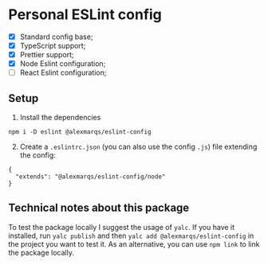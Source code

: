 # Personal ESLint config

- [x] Standard config base;
- [x] TypeScript support;
- [x] Prettier support;
- [x] Node Eslint configuration;
- [ ] React Eslint configuration;

## Setup

1. Install the dependencies

```
npm i -D eslint @alexmarqs/eslint-config
```

2. Create a `.eslintrc.json` (you can also use the config `.js`) file extending the config:

```
{
  "extends": "@alexmarqs/eslint-config/node"
}
```

## Technical notes about this package

To test the package locally I suggest the usage of `yalc`. If you have it installed, run `yalc publish` and then `yalc add @alexmarqs/eslint-config` in the project you want to test it. As an alternative, you can use `npm link` to link the package locally.
